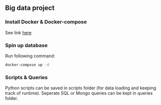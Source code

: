 ## Big data project

### Install Docker & Docker-compose

See link [here](https://docs.docker.com/compose/install/)

### Spin up database

Run following command:

```bash
docker-compose up -d
```

### Scripts & Queries

Python scripts can be saved in scripts folder (for data loading and keeping track of runtime). Seperate SQL or Mongo queries can be kept in queries folder.
